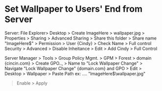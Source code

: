 # Set Wallpaper to Users' End from Server

Server: 
File Explorer> Desktop > Create ImageHere > wallpaper.jpg > Properties > 
Sharing > Advanced Sharing > Share this folder > Share name "ImageHere$" > Permission > User {Cindy} > Check Name > Full control 
Security > Advanced > Disable Inheitance > Edit > Add Cindy > Full Control

Server Manager > Tools > Group Policy Mgmt. > 
GPM > Forest > domain {cincin.com} > Create GPO.., > Name to "Lock Wallpaper Change" > Navigate "Lock Wallpaper Change" {domain.com} and GPO > Edit > Desktop > Wallpaper > Paste Path ex: .... "ImageHere$\wallpaper.jpg"
> Enable > Apply

